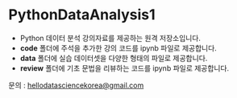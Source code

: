 # PythonDataAnalysis1

- Python 데이터 분석 강의자료를 제공하는 원격 저장소입니다.
- **code** 폴더에 주석을 추가한 강의 코드를 ipynb 파일로 제공합니다.
- **data** 폴더에 실습 데이터셋을 다양한 형태의 파일로 제공합니다.
- **review** 폴더에 기초 문법을 리뷰하는 코드를 ipynb 파일로 제공합니다.

문의 : hellodatasciencekorea@gmail.com
